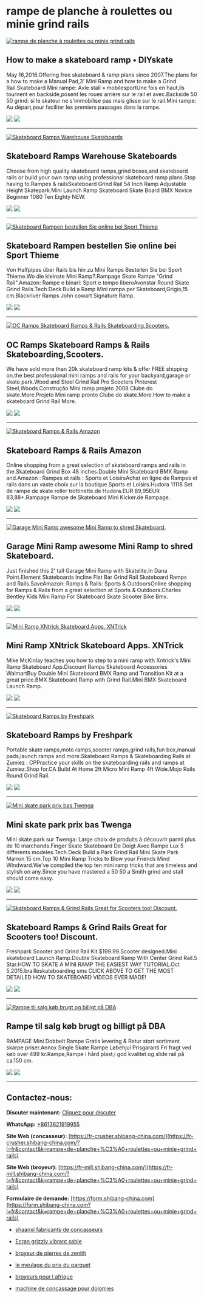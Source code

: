 # rampe de planche à roulettes ou minie grind rails

<a href="https://swt.shibang-china.com/?l=fr&img&k=rampe+de+planche+%C3%A0+roulettes+ou+minie+grind+rails" target="_blank">![rampe de planche à roulettes ou minie grind rails](http://static.shibang-china.com/all-800x300/981.jpg)</a>

## How to make a skateboard ramp • DIYskate
May 16,2016.Offering free skateboard &amp; ramp plans since 2007.The plans for a how to make a Manual Pad,3&#39; Mini Ramp and how to make a Grind Rail.Skateboard Mini rampe: Axle stall » mobilesportUne fois en haut,ils tournent en backside,posent les roues arrière sur le rail et avec.Backside 50 50 grind: si le skateur ne s&#39;immobilise pas mais glisse sur le rail.Mini rampe: Au départ,pour faciliter les premiers passages dans la rampe.


<a href="https://whatsapp.shibangsoft.com/WhatsApp.php" target="_blank" title="WhatsApp">![](http://static.shibang-china.com/icon/whatsapp.png)</a> <a href="https://swt.shibang-china.com/?l=fr&icon&k=rampe+de+planche+%C3%A0+roulettes+ou+minie+grind+rails" target="_blank">![](http://static.shibang-china.com/icon/chat-fr.png)</a>

---

<a href="https://swt.shibang-china.com/?l=fr&img&k=rampe+de+planche+%C3%A0+roulettes+ou+minie+grind+rails" target="_blank">![Skateboard Ramps Warehouse Skateboards](http://static.shibang-china.com/all-800x300/626.jpg)</a>

## Skateboard Ramps Warehouse Skateboards
Choose from high quality skateboard ramps,grind boxes,and skateboard rails or build your own ramp using professional skateboard ramp plans.Stop having to.Rampes &amp; railsSkateboard Grind Rail 54 Inch Ramp Adjustable Height Skatepark.Mini Launch Ramp Skateboard Skate Board BMX Novice Beginner 1080 Ten Eighty NEW.


<a href="https://whatsapp.shibangsoft.com/WhatsApp.php" target="_blank" title="WhatsApp">![](http://static.shibang-china.com/icon/whatsapp.png)</a> <a href="https://swt.shibang-china.com/?l=fr&icon&k=rampe+de+planche+%C3%A0+roulettes+ou+minie+grind+rails" target="_blank">![](http://static.shibang-china.com/icon/chat-fr.png)</a>

---

<a href="https://swt.shibang-china.com/?l=fr&img&k=rampe+de+planche+%C3%A0+roulettes+ou+minie+grind+rails" target="_blank">![Skateboard Rampen bestellen Sie online bei Sport Thieme](http://static.shibang-china.com/all-800x300/53.jpg)</a>

## Skateboard Rampen bestellen Sie online bei Sport Thieme
Von Halfpipes über Rails bis hin zu Mini Ramps Bestellen Sie bei Sport Thieme.Wo die kleinste Mini Ramp?.Rampage Skate Rampe &quot;Grind Rail&quot;.Amazon: Rampe e binari: Sport e tempo liberoAvonstar Round Skate Grind Rails.Tech Deck Build a Ramp Mini rampa per Skateboard,Grigio,15 cm.Blackriver Ramps John cowart Signature Ramp.


<a href="https://whatsapp.shibangsoft.com/WhatsApp.php" target="_blank" title="WhatsApp">![](http://static.shibang-china.com/icon/whatsapp.png)</a> <a href="https://swt.shibang-china.com/?l=fr&icon&k=rampe+de+planche+%C3%A0+roulettes+ou+minie+grind+rails" target="_blank">![](http://static.shibang-china.com/icon/chat-fr.png)</a>

---

<a href="https://swt.shibang-china.com/?l=fr&img&k=rampe+de+planche+%C3%A0+roulettes+ou+minie+grind+rails" target="_blank">![OC Ramps Skateboard Ramps &amp; Rails Skateboarding,Scooters.](http://static.shibang-china.com/all-800x300/164.jpg)</a>

## OC Ramps Skateboard Ramps &amp; Rails Skateboarding,Scooters.
We have sold more than 20k skateboard ramp kits &amp; offer FREE shipping on.the best professional mini ramps and rails for your backyard,garage or skate park.Wood and Steel Grind Rail Pro Scooters Pinterest Steel,Woods.Construção Mini ramp projeto 2008 Clube do skate.More.Projeto Mini ramp pronto Clube do skate.More.How to make a skateboard Grind Rail More.


<a href="https://whatsapp.shibangsoft.com/WhatsApp.php" target="_blank" title="WhatsApp">![](http://static.shibang-china.com/icon/whatsapp.png)</a> <a href="https://swt.shibang-china.com/?l=fr&icon&k=rampe+de+planche+%C3%A0+roulettes+ou+minie+grind+rails" target="_blank">![](http://static.shibang-china.com/icon/chat-fr.png)</a>

---

<a href="https://swt.shibang-china.com/?l=fr&img&k=rampe+de+planche+%C3%A0+roulettes+ou+minie+grind+rails" target="_blank">![Skateboard Ramps &amp; Rails Amazon](http://static.shibang-china.com/all-800x300/1321.jpg)</a>

## Skateboard Ramps &amp; Rails Amazon
Online shopping from a great selection of skateboard ramps and rails in the.Skateboard Grind Box 48 inches.Double Mini Skateboard BMX Ramp and.Amazon : Rampes et rails : Sports et LoisirsAchat en ligne de Rampes et rails dans un vaste choix sur la boutique Sports et Loisirs.Hudora 11118 Set de rampe de skate roller trottinette.de Hudora.EUR 89,95EUR 83,88+.Rampage Rampe de Skateboard Mini Kicker.de Rampage.


<a href="https://whatsapp.shibangsoft.com/WhatsApp.php" target="_blank" title="WhatsApp">![](http://static.shibang-china.com/icon/whatsapp.png)</a> <a href="https://swt.shibang-china.com/?l=fr&icon&k=rampe+de+planche+%C3%A0+roulettes+ou+minie+grind+rails" target="_blank">![](http://static.shibang-china.com/icon/chat-fr.png)</a>

---

<a href="https://swt.shibang-china.com/?l=fr&img&k=rampe+de+planche+%C3%A0+roulettes+ou+minie+grind+rails" target="_blank">![Garage Mini Ramp awesome Mini Ramp to shred Skateboard.](http://static.shibang-china.com/all-800x300/98.jpg)</a>

## Garage Mini Ramp awesome Mini Ramp to shred Skateboard.
Just finished this 2&#39; tall Garage Mini Ramp with Skatelite.In Dana Point.Element Skateboards Incline Flat Bar Grind Rail Skateboard Ramps and Rails.SaveAmazon: Ramps &amp; Rails: Sports &amp; OutdoorsOnline shopping for Ramps &amp; Rails from a great selection at Sports &amp; Outdoors.Charles Bentley Kids Mini Ramp For Skateboard Skate Scooter Bike Bmx.


<a href="https://whatsapp.shibangsoft.com/WhatsApp.php" target="_blank" title="WhatsApp">![](http://static.shibang-china.com/icon/whatsapp.png)</a> <a href="https://swt.shibang-china.com/?l=fr&icon&k=rampe+de+planche+%C3%A0+roulettes+ou+minie+grind+rails" target="_blank">![](http://static.shibang-china.com/icon/chat-fr.png)</a>

---

<a href="https://swt.shibang-china.com/?l=fr&img&k=rampe+de+planche+%C3%A0+roulettes+ou+minie+grind+rails" target="_blank">![Mini Ramp XNtrick Skateboard Apps. XNTrick](http://static.shibang-china.com/all-800x300/269.jpg)</a>

## Mini Ramp XNtrick Skateboard Apps. XNTrick
Mike McKinlay teaches you how to step to a mini ramp with Xntrick&#39;s Mini Ramp Skateboard App.Discount Ramps Skateboard Accessories WalmartBuy Double Mini Skateboard BMX Ramp and Transition Kit at a great price.BMX Skateboard Ramp with Grind Rail.Mini BMX Skateboard Launch Ramp.


<a href="https://whatsapp.shibangsoft.com/WhatsApp.php" target="_blank" title="WhatsApp">![](http://static.shibang-china.com/icon/whatsapp.png)</a> <a href="https://swt.shibang-china.com/?l=fr&icon&k=rampe+de+planche+%C3%A0+roulettes+ou+minie+grind+rails" target="_blank">![](http://static.shibang-china.com/icon/chat-fr.png)</a>

---

<a href="https://swt.shibang-china.com/?l=fr&img&k=rampe+de+planche+%C3%A0+roulettes+ou+minie+grind+rails" target="_blank">![Skateboard Ramps by Freshpark](http://static.shibang-china.com/all-800x300/911.jpg)</a>

## Skateboard Ramps by Freshpark
Portable skate ramps,moto ramps,scooter ramps,grind rails,fun box,manual pads,launch ramps and more.Skateboard Ramps &amp; Skateboarding Rails at Zumiez : CPPractice your skills on the skateboarding rails and ramps at Zumiez.Shop for.CA Build At Home 2ft Micro Mini Ramp 4ft Wide.Mojo Rails Round Grind Rail.


<a href="https://whatsapp.shibangsoft.com/WhatsApp.php" target="_blank" title="WhatsApp">![](http://static.shibang-china.com/icon/whatsapp.png)</a> <a href="https://swt.shibang-china.com/?l=fr&icon&k=rampe+de+planche+%C3%A0+roulettes+ou+minie+grind+rails" target="_blank">![](http://static.shibang-china.com/icon/chat-fr.png)</a>

---

<a href="https://swt.shibang-china.com/?l=fr&img&k=rampe+de+planche+%C3%A0+roulettes+ou+minie+grind+rails" target="_blank">![Mini skate park prix bas Twenga](http://static.shibang-china.com/all-800x300/693.jpg)</a>

## Mini skate park prix bas Twenga
Mini skate park sur Twenga: Large choix de produits à découvrir parmi plus de 10 marchands.Finger Skate Skateboard De Doigt Avec Rampe Lux 5 differents modeles.Tech Deck Build a Park Grind Rail Mini Skate Park Marron 15 cm.Top 10 Mini Ramp Tricks to Blow your Friends Mind Windward.We&#39;ve compiled the top ten mini ramp tricks that are timeless and stylish on any.Since you have mastered a 50 50 a Smith grind and stall should come easy.


<a href="https://whatsapp.shibangsoft.com/WhatsApp.php" target="_blank" title="WhatsApp">![](http://static.shibang-china.com/icon/whatsapp.png)</a> <a href="https://swt.shibang-china.com/?l=fr&icon&k=rampe+de+planche+%C3%A0+roulettes+ou+minie+grind+rails" target="_blank">![](http://static.shibang-china.com/icon/chat-fr.png)</a>

---

<a href="https://swt.shibang-china.com/?l=fr&img&k=rampe+de+planche+%C3%A0+roulettes+ou+minie+grind+rails" target="_blank">![Skateboard Ramps &amp; Grind Rails Great for Scooters too! Discount.](http://static.shibang-china.com/all-800x300/1114.jpg)</a>

## Skateboard Ramps &amp; Grind Rails Great for Scooters too! Discount.
Freshpark Scooter and Grind Rail Kit.$199.99.Scooter designed.Mini skateboard Launch Ramp.Double Skateboard Ramp With Center Grind Rail.5 Star.HOW TO SKATE A MINI RAMP THE EASIEST WAY TUTORIAL.Oct 5,2015.brailleskateboarding sms CLICK ABOVE TO GET THE MOST DETAILED HOW TO SKATEBOARD VIDEOS EVER MADE!


<a href="https://whatsapp.shibangsoft.com/WhatsApp.php" target="_blank" title="WhatsApp">![](http://static.shibang-china.com/icon/whatsapp.png)</a> <a href="https://swt.shibang-china.com/?l=fr&icon&k=rampe+de+planche+%C3%A0+roulettes+ou+minie+grind+rails" target="_blank">![](http://static.shibang-china.com/icon/chat-fr.png)</a>

---

<a href="https://swt.shibang-china.com/?l=fr&img&k=rampe+de+planche+%C3%A0+roulettes+ou+minie+grind+rails" target="_blank">![Rampe til salg køb brugt og billigt på DBA](http://static.shibang-china.com/all-800x300/1214.jpg)</a>

## Rampe til salg køb brugt og billigt på DBA
RAMPAGE Mini Dobbelt Rampe Gratis levering &amp; Retur stort sortiment skarpe priser.Annox Single Skate Rampe Løbehjul Prisgaranti Fri fragt ved køb over 499 kr.Rampe,Rampe i hård plast,i god kvalitet og slide rail på ca.150 cm.

<a href="https://whatsapp.shibangsoft.com/WhatsApp.php" target="_blank" title="WhatsApp">![](http://static.shibang-china.com/icon/whatsapp.png)</a> <a href="https://swt.shibang-china.com/?l=fr&icon&k=rampe+de+planche+%C3%A0+roulettes+ou+minie+grind+rails" target="_blank">![](http://static.shibang-china.com/icon/chat-fr.png)</a>

---
## Contactez-nous:

**Discuter maintenant:** [Cliquez pour discuter](https://swt.shibang-china.com?l=fr&contact&k=rampe+de+planche+%C3%A0+roulettes+ou+minie+grind+rails)

**WhatsApp:**  [+8613621919955](https://whatsapp.shibangsoft.com/WhatsApp.php)

**Site Web (concasseur):** [https://fr-crusher.shibang-china.com/](https://fr-crusher.shibang-china.com/?l=fr&contact&k=rampe+de+planche+%C3%A0+roulettes+ou+minie+grind+rails)

**Site Web (broyeur):** [https://fr-mill.shibang-china.com/](https://fr-mill.shibang-china.com/?l=fr&contact&k=rampe+de+planche+%C3%A0+roulettes+ou+minie+grind+rails)

**Formulaire de demande:** [https://form.shibang-china.com](https://form.shibang-china.com?l=fr&contact&k=rampe+de+planche+%C3%A0+roulettes+ou+minie+grind+rails)

* [shaanxi fabricants de concasseurs](../55/shaanxi%20fabricants%20de%20concasseurs.md)

* [Écran grizzly vibrant sable](../45/%C3%89cran%20grizzly%20vibrant%20sable.md)

* [broyeur de pierres de zenith](../54/broyeur%20de%20pierres%20de%20zenith.md)

* [le meulage du prix du parquet](../53/le%20meulage%20du%20prix%20du%20parquet.md)

* [broyeurs pour l afrique](../47/broyeurs%20pour%20l%20afrique.md)

* [machine de concassage pour dolomies](../51/machine%20de%20concassage%20pour%20dolomies.md)